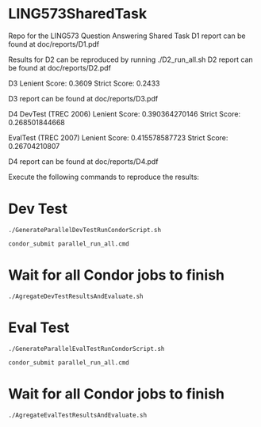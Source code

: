 LING573SharedTask
=================

Repo for the LING573 Question Answering Shared Task
D1 report can be found at doc/reports/D1.pdf

Results for D2 can be reproduced by running ./D2_run_all.sh
D2 report can be found at doc/reports/D2.pdf

D3
Lenient Score: 0.3609
Strict Score: 0.2433

D3 report can be found at doc/reports/D3.pdf


D4
DevTest (TREC 2006)
Lenient Score: 0.390364270146
Strict Score: 0.268501844668

EvalTest (TREC 2007)
Lenient Score: 0.415578587723
Strict Score: 0.26704210807

D4 report can be found at doc/reports/D4.pdf


Execute the following commands to reproduce the results:

# Dev Test
    ./GenerateParallelDevTestRunCondorScript.sh 

    condor_submit parallel_run_all.cmd

# Wait for all Condor jobs to finish

    ./AgregateDevTestResultsAndEvaluate.sh

# Eval Test
    ./GenerateParallelEvalTestRunCondorScript.sh 

    condor_submit parallel_run_all.cmd

# Wait for all Condor jobs to finish

    ./AgregateEvalTestResultsAndEvaluate.sh
